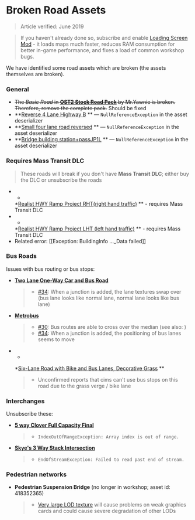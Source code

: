 # Broken Road Assets

> Article verified: June 2019

> If you haven't already done so, subscribe and
> enable [Loading Screen Mod](https://steamcommunity.com/sharedfiles/filedetails/?id=667342976) - it loads maps much
> faster, reduces RAM consumption for better in-game performance, and fixes a load of common workshop bugs.

We have identified some road assets which are broken (the assets themselves are broken).

### General

* ~~The _Basic Road_ in **[OST2 Stock Road Pack](https://steamcommunity.com/sharedfiles/filedetails/?id=1672263805)** by
  Mr.Yawnie is broken. Therefore, remove the complete pack.~~ Should be fixed
* **[Reverse 4 Lane Highway B](https://steamcommunity.com/sharedfiles/filedetails/?id=1802966295)
  ** — `NullReferenceException` in the asset deserializer
* **[Small four lane road reversed](https://steamcommunity.com/sharedfiles/filedetails/?id=1867586141)
  ** — `NullReferenceException` in the asset deserializer
* **[Bridge building station+passJP1L](https://steamcommunity.com/sharedfiles/filedetails/?id=1843040605)
  ** — `NullReferenceException` in the asset deserializer

### Requires Mass Transit DLC

> These roads will break if you don't have **Mass Transit DLC**; either buy the DLC or unsubscribe the roads

* *
  *[Realist HWY Ramp Project RHT(right hand traffic)](https://steamcommunity.com/sharedfiles/filedetails/?id=1908620939)
  ** - requires Mass Transit DLC
* *
  *[Realist HWY Ramp Project LHT (left hand traffic)](https://steamcommunity.com/sharedfiles/filedetails/?id=1913487091)
  ** - requires Mass Transit DLC
* Related error: [[Exception: BuildingInfo ..._Data failed]]

### Bus Roads

Issues with bus routing or bus stops:

* **[Two Lane One-Way Car and Bus Road](https://steamcommunity.com/sharedfiles/filedetails/?id=1518295774)**
  > * [#34](https://github.com/krzychu124/Cities-Skylines-Traffic-Manager-President-Edition/issues/34): When a junction
      is added, the lane textures swap over (bus lane looks like normal lane, normal lane looks like bus lane)

* **[Metrobus](https://steamcommunity.com/sharedfiles/filedetails/?id=1563428928)**
  > * [#30](https://github.com/krzychu124/Cities-Skylines-Traffic-Manager-President-Edition/issues/30#issuecomment-461050231):
      Bus routes are able to cross over the median (see also: [](Vehicles-driving-over-medians.md))
  > * [#34](https://github.com/krzychu124/Cities-Skylines-Traffic-Manager-President-Edition/issues/34): When a junction
      is added, the positioning of bus lanes seems to move

* *
  *[Six-Lane Road with Bike and Bus Lanes, Decorative Grass](https://steamcommunity.com/sharedfiles/filedetails/?id=1226063060)
  **
  > * Unconfirmed reports that cims can't use bus stops on this road due to the grass verge / bike lane

### Interchanges

Unsubscribe these:

* **[5 way Clover Full Capacity Final](https://steamcommunity.com/workshop/filedetails/?id=932939897)**
  > * `IndexOutOfRangeException: Array index is out of range.`
* **[Skye's 3 Way Stack Intersection](https://steamcommunity.com/sharedfiles/filedetails/?id=1141090282)**
  > * `EndOfStreamException: Failed to read past end of stream.`

### Pedestrian networks

* **Pedestrian Suspension Bridge** (no longer in workshop; asset id: 418352365)
  > * [Very large LOD texture](https://steamcommunity.com/workshop/filedetails/discussion/667342976/1639789306562181099/)
      will cause problems on weak graphics cards and could cause severe degradation of other LODs